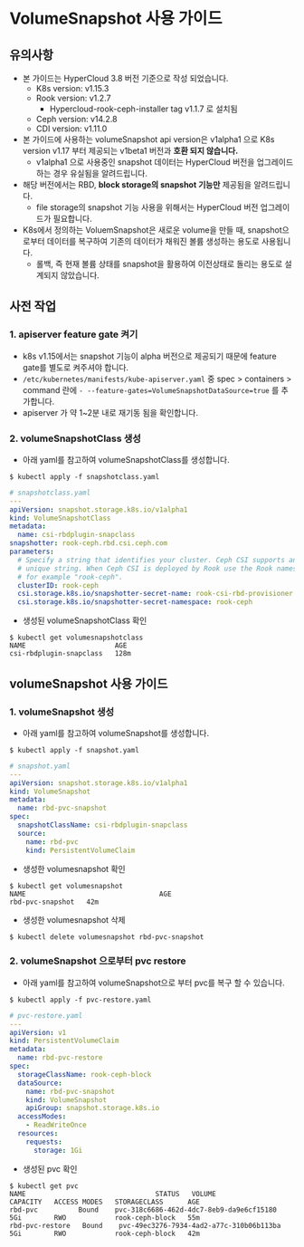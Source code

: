 # VolumeSnapshot 사용 가이드

## 유의사항

- 본 가이드는 HyperCloud 3.8 버전 기준으로 작성 되었습니다.
  - K8s version: v1.15.3
  - Rook version: v1.2.7
    - Hypercloud-rook-ceph-installer tag v1.1.7 로 설치됨
  - Ceph version: v14.2.8
  - CDI version: v1.11.0
- 본 가이드에 사용하는 volumeSnapshot api version은 v1alpha1 으로 K8s version v1.17 부터 제공되는 v1beta1 버전과 **호환 되지 않습니다.**
  - v1alpha1 으로 사용중인 snapshot 데이터는 HyperCloud 버전을 업그레이드 하는 경우 유실됨을 알려드립니다.
- 해당 버전에서는 RBD, **block storage의 snapshot 기능만** 제공됨을 알려드립니다.
  - file storage의 snapshot 기능 사용을 위해서는 HyperCloud 버전 업그레이드가 필요합니다.
- K8s에서 정의하는 VoluemSnapshot은 새로운 volume을 만들 때, snapshot으로부터 데이터를 복구하여 기존의 데이터가 채워진 볼륨 생성하는 용도로 사용됩니다. 
  - 롤백, 즉 현재 볼륨 상태를 snapshot을 활용하여 이전상태로 돌리는 용도로 설계되지 않았습니다.

## 사전 작업

### 1. apiserver feature gate 켜기

- k8s v1.15에서는 snapshot 기능이 alpha 버전으로 제공되기 때문에 feature gate를 별도로 켜주셔야 합니다.
- `/etc/kubernetes/manifests/kube-apiserver.yaml` 중 spec > containers > command 란에 `- --feature-gates=VolumeSnapshotDataSource=true` 를 추가합니다.
- apiserver 가 약 1~2분 내로 재기동 됨을 확인합니다.

### 2. volumeSnapshotClass 생성

- 아래 yaml를 참고하여 volumeSnapshotClass를 생성합니다.

``` shell
$ kubectl apply -f snapshotclass.yaml
```

``` yaml
# snapshotclass.yaml
---
apiVersion: snapshot.storage.k8s.io/v1alpha1
kind: VolumeSnapshotClass
metadata:
  name: csi-rbdplugin-snapclass
snapshotter: rook-ceph.rbd.csi.ceph.com
parameters:
  # Specify a string that identifies your cluster. Ceph CSI supports any
  # unique string. When Ceph CSI is deployed by Rook use the Rook namespace,
  # for example "rook-ceph".
  clusterID: rook-ceph
  csi.storage.k8s.io/snapshotter-secret-name: rook-csi-rbd-provisioner
  csi.storage.k8s.io/snapshotter-secret-namespace: rook-ceph
```

- 생성된 volumeSnapshotClass 확인

``` shell
$ kubectl get volumesnapshotclass
NAME                      AGE
csi-rbdplugin-snapclass   128m
```

## volumeSnapshot 사용 가이드

### 1. volumeSnapshot 생성

- 아래 yaml를 참고하여 volumeSnapshot를 생성합니다.

``` shell
$ kubectl apply -f snapshot.yaml
```

``` yaml
# snapshot.yaml
---
apiVersion: snapshot.storage.k8s.io/v1alpha1
kind: VolumeSnapshot
metadata:
  name: rbd-pvc-snapshot
spec:
  snapshotClassName: csi-rbdplugin-snapclass
  source:
    name: rbd-pvc
    kind: PersistentVolumeClaim
```

- 생성한 volumesnapshot 확인

``` shell
$ kubectl get volumesnapshot
NAME                                 AGE
rbd-pvc-snapshot   42m
```

- 생성한 volumesnapshot 삭제

``` shell
$ kubectl delete volumesnapshot rbd-pvc-snapshot
```

### 2. volumeSnapshot 으로부터 pvc restore

- 아래 yaml를 참고하여 volumeSnapshot으로 부터 pvc를 복구 할 수 있습니다.

``` shell
$ kubectl apply -f pvc-restore.yaml
```

``` yaml
# pvc-restore.yaml
---
apiVersion: v1
kind: PersistentVolumeClaim
metadata:
  name: rbd-pvc-restore
spec:
  storageClassName: rook-ceph-block
  dataSource:
    name: rbd-pvc-snapshot
    kind: VolumeSnapshot
    apiGroup: snapshot.storage.k8s.io
  accessModes:
    - ReadWriteOnce
  resources:
    requests:
      storage: 1Gi
```

- 생성된 pvc 확인

``` shell
$ kubectl get pvc
NAME                                STATUS   VOLUME                                     CAPACITY   ACCESS MODES   STORAGECLASS      AGE
rbd-pvc          Bound    pvc-318c6686-462d-4dc7-8eb9-da9e6cf15180   5Gi        RWO            rook-ceph-block   55m
rbd-pvc-restore   Bound    pvc-49ec3276-7934-4ad2-a77c-310b06b113ba   5Gi        RWO            rook-ceph-block   42m
```

